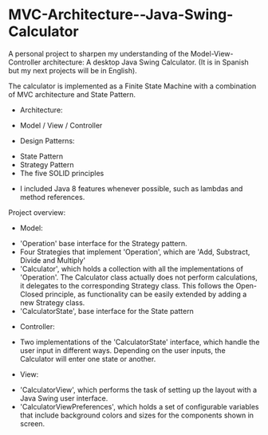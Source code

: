 # MVC-Architecture--Java-Swing-Calculator
A personal project to sharpen my understanding of the Model-View-Controller architecture: A desktop Java Swing Calculator. 
(It is in Spanish but my next projects will be in English).

The calculator is implemented as a Finite State Machine with a combination of MVC architecture and State Pattern. 

* Architecture: 
 - Model / View / Controller
 
 * Design Patterns:
 - State Pattern
 - Strategy Pattern
 - The five SOLID principles
 
 * I included Java 8 features whenever possible, such as lambdas and method references. 

 
 Project overview: 
 
* Model:  
- 'Operation' base interface for the Strategy pattern. 
- Four Strategies that implement 'Operation', which are 'Add, Substract, Divide and Multiply'
- 'Calculator', which holds a collection with all the implementations of 'Operation'. 
  The Calculator class actually does not perform calculations, it delegates to the corresponding Strategy class. 
  This follows the Open-Closed principle, as functionality can be easily extended by adding a new Strategy class. 
- 'CalculatorState', base interface for the State pattern  

* Controller: 
- Two implementations of the 'CalculatorState' interface, which handle the user input in different ways. 
  Depending on the user inputs, the Calculator will enter one state or another. 
  
* View: 
- 'CalculatorView', which performs the task of setting up the layout with a Java Swing user interface.  
- 'CalculatorViewPreferences', which holds a set of configurable variables that include background colors
   and sizes for the components shown in screen. 
 
